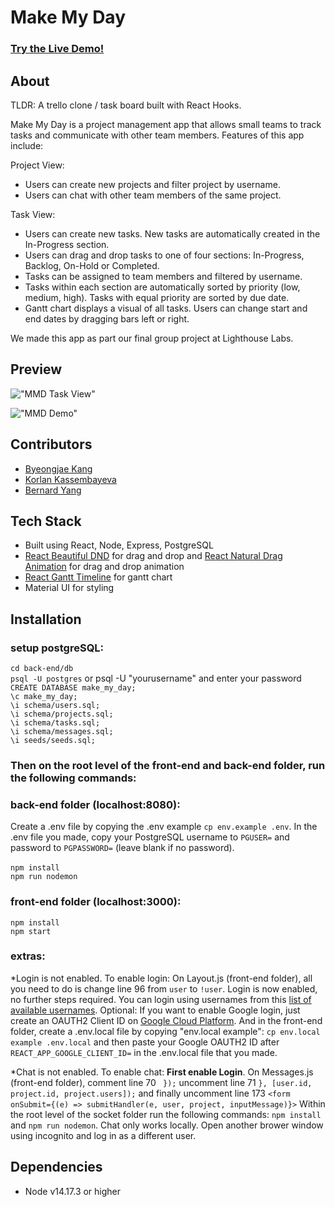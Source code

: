 # Make My Day

### [Try the Live Demo!](https://makemydaydemo.netlify.app/)

## About

TLDR: A trello clone / task board built with React Hooks.

Make My Day is a project management app that allows small teams to track tasks and communicate with other team members. Features of this app include:

Project View:

- Users can create new projects and filter project by username.
- Users can chat with other team members of the same project.

Task View:

- Users can create new tasks. New tasks are automatically created in the In-Progress section.
- Users can drag and drop tasks to one of four sections: In-Progress, Backlog, On-Hold or Completed.
- Tasks can be assigned to team members and filtered by username.
- Tasks within each section are automatically sorted by priority (low, medium, high). Tasks with equal priority are sorted by due date.
- Gantt chart displays a visual of all tasks. Users can change start and end dates by dragging bars left or right.

We made this app as part our final group project at Lighthouse Labs.

## Preview

!["MMD Task View"](https://github.com/byeongjae-kang/MakeMyDay/blob/master/front-end/src/images/kanban.png)

!["MMD Demo"](https://github.com/byeongjae-kang/MakeMyDay/blob/master/docs/demo.gif)

## Contributors

- [Byeongjae Kang](https://github.com/byeongjae-kang)
- [Korlan Kassembayeva](https://github.com/Okenai)
- [Bernard Yang](https://github.com/WebDevBernard)

## Tech Stack

- Built using React, Node, Express, PostgreSQL
- [React Beautiful DND](https://github.com/atlassian/react-beautiful-dnd) for drag and drop and [React Natural Drag Animation](https://github.com/rokborf/natural-drag-animation-rbdnd) for drag and drop animation
- [React Gantt Timeline](https://github.com/guiqui/react-timeline-gantt) for gantt chart
- Material UI for styling

## Installation

### setup postgreSQL:

`cd back-end/db`<br />
`psql -U postgres` or psql -U "yourusername" and enter your password<br />
`CREATE DATABASE make_my_day;`<br />
`\c make_my_day;`<br />
`\i schema/users.sql;`<br />
`\i schema/projects.sql;`<br />
`\i schema/tasks.sql;`<br />
`\i schema/messages.sql;`<br />
`\i seeds/seeds.sql;`

### Then on the root level of the front-end and back-end folder, run the following commands:

### back-end folder (localhost:8080):

Create a .env file by copying the .env example `cp env.example .env`. In the .env file you made, copy your PostgreSQL username to `PGUSER=` and password to `PGPASSWORD=` (leave blank if no password).
<br />
<br />
`npm install`<br />
`npm run nodemon`<br />

### front-end folder (localhost:3000):

`npm install`<br />
`npm start`<br />

### extras:

\*Login is not enabled. To enable login: On Layout.js (front-end folder), all you need to do is change line 96 from `user` to `!user`. Login is now enabled, no further steps required. You can login using usernames from this [list of available usernames](https://github.com/byeongjae-kang/MakeMyDay/blob/master/back-end/db/seeds/seeds.sql). Optional: If you want to enable Google login, just create an OAUTH2 Client ID on [Google Cloud Platform](https://console.cloud.google.com/). And in the front-end folder, create a .env.local file by copying "env.local example": `cp env.local example .env.local` and then paste your Google OAUTH2 ID after `REACT_APP_GOOGLE_CLIENT_ID=` in the .env.local file that you made.

\*Chat is not enabled. To enable chat: **First enable Login**. On Messages.js (front-end folder), comment line 70 ` });` uncomment line 71 `}, [user.id, project.id, project.users]);` and finally uncomment line 173 `<form onSubmit={(e) => submitHandler(e, user, project, inputMessage)}>` Within the root level of the socket folder run the following commands: `npm install` and `npm run nodemon`. Chat only works locally. Open another brower window using incognito and log in as a different user.

## Dependencies

- Node v14.17.3 or higher
